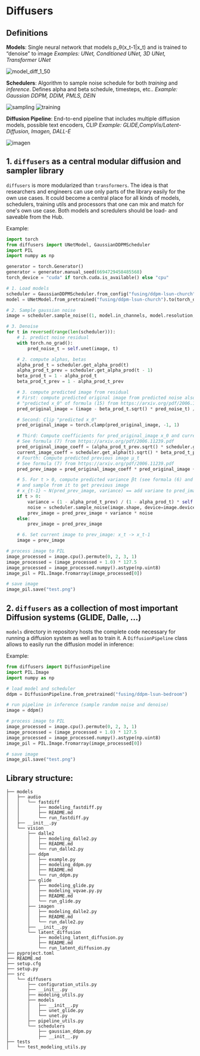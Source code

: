 # Diffusers

## Definitions

**Models**: Single neural network that models p_θ(x_t-1|x_t) and is trained to “denoise” to image
*Examples: UNet, Conditioned UNet, 3D UNet, Transformer UNet*

![model_diff_1_50](https://user-images.githubusercontent.com/23423619/171610307-dab0cd8b-75da-4d4e-9f5a-5922072e2bb5.png)

**Schedulers**: Algorithm to sample noise schedule for both *training* and *inference*. Defines alpha and beta schedule, timesteps, etc..
*Example: Gaussian DDPM, DDIM, PMLS, DEIN*

![sampling](https://user-images.githubusercontent.com/23423619/171608981-3ad05953-a684-4c82-89f8-62a459147a07.png)
![training](https://user-images.githubusercontent.com/23423619/171608964-b3260cce-e6b4-4841-959d-7d8ba4b8d1b2.png)

**Diffusion Pipeline**: End-to-end pipeline that includes multiple diffusion models, possible text encoders, CLIP
*Example: GLIDE,CompVis/Latent-Diffusion, Imagen, DALL-E*

![imagen](https://user-images.githubusercontent.com/23423619/171609001-c3f2c1c9-f597-4a16-9843-749bf3f9431c.png)

## 1. `diffusers` as a central modular diffusion and sampler library

`diffusers` is more modularized than `transformers`. The idea is that researchers and engineers can use only parts of the library easily for the own use cases.
It could become a central place for all kinds of models, schedulers, training utils and processors that one can mix and match for one's own use case.
Both models and scredulers should be load- and saveable from the Hub.

Example:

```python
import torch
from diffusers import UNetModel, GaussianDDPMScheduler
import PIL
import numpy as np

generator = torch.Generator()
generator = generator.manual_seed(6694729458485568)
torch_device = "cuda" if torch.cuda.is_available() else "cpu"

# 1. Load models
scheduler = GaussianDDPMScheduler.from_config("fusing/ddpm-lsun-church")
model = UNetModel.from_pretrained("fusing/ddpm-lsun-church").to(torch_device)

# 2. Sample gaussian noise
image = scheduler.sample_noise((1, model.in_channels, model.resolution, model.resolution), device=torch_device, generator=generator)

# 3. Denoise                                                                                                                                           
for t in reversed(range(len(scheduler))):
	# 1. predict noise residual
	with torch.no_grad():
		pred_noise_t = self.unet(image, t)

	# 2. compute alphas, betas
	alpha_prod_t = scheduler.get_alpha_prod(t)
	alpha_prod_t_prev = scheduler.get_alpha_prod(t - 1)
	beta_prod_t = 1 - alpha_prod_t
	beta_prod_t_prev = 1 - alpha_prod_t_prev

	# 3. compute predicted image from residual
	# First: compute predicted original image from predicted noise also called
	# "predicted x_0" of formula (15) from https://arxiv.org/pdf/2006.11239.pdf
	pred_original_image = (image - beta_prod_t.sqrt() * pred_noise_t) / alpha_prod_t.sqrt()

	# Second: Clip "predicted x_0"
	pred_original_image = torch.clamp(pred_original_image, -1, 1)

	# Third: Compute coefficients for pred_original_image x_0 and current image x_t
	# See formula (7) from https://arxiv.org/pdf/2006.11239.pdf
	pred_original_image_coeff = (alpha_prod_t_prev.sqrt() * scheduler.get_beta(t)) / beta_prod_t
	current_image_coeff = scheduler.get_alpha(t).sqrt() * beta_prod_t_prev / beta_prod_t
	# Fourth: Compute predicted previous image µ_t
	# See formula (7) from https://arxiv.org/pdf/2006.11239.pdf
	pred_prev_image = pred_original_image_coeff * pred_original_image + current_image_coeff * image

	# 5. For t > 0, compute predicted variance βt (see formala (6) and (7) from https://arxiv.org/pdf/2006.11239.pdf)
	# and sample from it to get previous image
	# x_{t-1} ~ N(pred_prev_image, variance) == add variane to pred_image
	if t > 0:
		variance = (1 - alpha_prod_t_prev) / (1 - alpha_prod_t) * self.noise_scheduler.get_beta(t).sqrt()
		noise = scheduler.sample_noise(image.shape, device=image.device, generator=generator)
		prev_image = pred_prev_image + variance * noise
	else:
		prev_image = pred_prev_image

	# 6. Set current image to prev_image: x_t -> x_t-1
	image = prev_image

# process image to PIL
image_processed = image.cpu().permute(0, 2, 3, 1)
image_processed = (image_processed + 1.0) * 127.5
image_processed = image_processed.numpy().astype(np.uint8)
image_pil = PIL.Image.fromarray(image_processed[0])

# save image
image_pil.save("test.png")
```

## 2. `diffusers` as a collection of most important Diffusion systems (GLIDE, Dalle, ...)
`models` directory in repository hosts the complete code necessary for running a diffusion system as well as to train it. A `DiffusionPipeline` class allows to easily run the diffusion model in inference:

Example:

```python
from diffusers import DiffusionPipeline
import PIL.Image
import numpy as np

# load model and scheduler
ddpm = DiffusionPipeline.from_pretrained("fusing/ddpm-lsun-bedroom")

# run pipeline in inference (sample random noise and denoise)
image = ddpm()

# process image to PIL
image_processed = image.cpu().permute(0, 2, 3, 1)
image_processed = (image_processed + 1.0) * 127.5
image_processed = image_processed.numpy().astype(np.uint8)
image_pil = PIL.Image.fromarray(image_processed[0])

# save image
image_pil.save("test.png")
```

## Library structure:

```
├── models
│   ├── audio
│   │   └── fastdiff
│   │       ├── modeling_fastdiff.py
│   │       ├── README.md
│   │       └── run_fastdiff.py
│   ├── __init__.py
│   └── vision
│       ├── dalle2
│       │   ├── modeling_dalle2.py
│       │   ├── README.md
│       │   └── run_dalle2.py
│       ├── ddpm
│       │   ├── example.py
│       │   ├── modeling_ddpm.py
│       │   ├── README.md
│       │   └── run_ddpm.py
│       ├── glide
│       │   ├── modeling_glide.py
│       │   ├── modeling_vqvae.py.py
│       │   ├── README.md
│       │   └── run_glide.py
│       ├── imagen
│       │   ├── modeling_dalle2.py
│       │   ├── README.md
│       │   └── run_dalle2.py
│       ├── __init__.py
│       └── latent_diffusion
│           ├── modeling_latent_diffusion.py
│           ├── README.md
│           └── run_latent_diffusion.py
├── pyproject.toml
├── README.md
├── setup.cfg
├── setup.py
├── src
│   └── diffusers
│       ├── configuration_utils.py
│       ├── __init__.py
│       ├── modeling_utils.py
│       ├── models
│       │   ├── __init__.py
│       │   ├── unet_glide.py
│       │   └── unet.py
│       ├── pipeline_utils.py
│       └── schedulers
│           ├── gaussian_ddpm.py
│           ├── __init__.py
├── tests
│   └── test_modeling_utils.py
```
